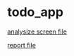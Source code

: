 # todo_app


[analysize screen file](https://github.com/quangkyzzz/todo-app/blob/main/analysize_widget.txt)

[report file](https://github.com/quangkyzzz/todo-app/blob/main/report_6_7.txt)

